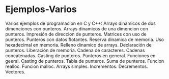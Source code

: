 # Ejemplos-Varios
 Varios ejemplos de programacion en C y C++: Arrays dinamicos de dos dimenciones con punteros. Arrays dinamicos de una dimencion con punteros. Impresión de direccion de punteros. Matrices con uso de punteros. Punteros con datos flotantes. Reserva dinamica de memoria. Uso hexadecimal en memoria. Relleno dinamico de arrays. Declaración de punteros. Liberación de memoria. Cadena de caracteres. Cadenas concatenadas. Casting de punteros. Punteros en general. Funciones en geeral. Casting de punteros. Tabla de punteros. Suma de punteros. Funcion realloc. Funcion malloc. Arrays simples. Incrementos. Decrementos. Vectores.
